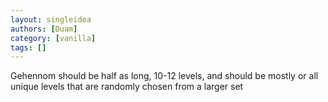 ```yaml
---
layout: singleidea
authors: [Duam]
category: [vanilla]
tags: []
---
```

Gehennom should be half as long, 10-12 levels, and should be mostly or all unique levels that are randomly chosen from a larger set
